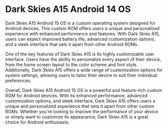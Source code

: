 # Dark Skies A15 Android 14 OS

Dark Skies A15 Android 15 OS is a custom operating system designed for Android devices. This custom ROM offers users a unique and personalized experience with enhanced performance and features. With Dark Skies A15, users can expect improved battery life, advanced customization options, and a sleek interface that sets it apart from other Android ROMs.

One of the key features of Dark Skies A15 is its highly customizable user interface. Users have the ability to personalize every aspect of their device, from the home screen layout to the color scheme and font style. Additionally, Dark Skies A15 offers a wide range of customization options for system settings, allowing users to tailor their device to suit their individual preferences.

Overall, Dark Skies A15 Android 15 OS is a powerful and feature-rich custom ROM for Android devices. With its enhanced performance, advanced customization options, and sleek interface, Dark Skies A15 offers users a unique and personalized experience that sets it apart from other custom ROMs. Whether you're looking to improve the performance of your device or simply want to customize its appearance, Dark Skies A15 is a great choice for Android enthusiasts.
